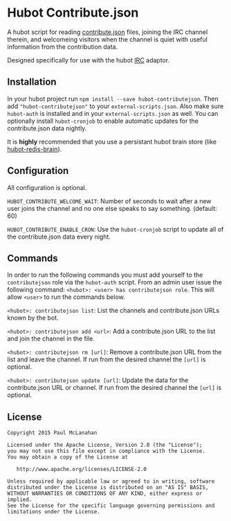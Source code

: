 # Hubot Contribute.json

A hubot script for reading [contribute.json][] files, joining the IRC channel therein,
and welcomeing visitors when the channel is quiet with useful information from
the contribution data.

Designed specifically for use with the hubot [IRC][] adaptor.

## Installation

In your hubot project run `npm install --save hubot-contributejson`. Then add `"hubot-contributejson"`
to your `external-scripts.json`. Also make sure `hubot-auth` is installed and in your
`external-scripts.json` as well. You can optionally install `hubot-cronjob` to
enable automatic updates for the contribute.json data nightly.

It is **highly** recommended that you use a persistant hubot brain store (like [hubot-redis-brain][]).

## Configuration

All configuration is optional.

`HUBOT_CONTRIBUTE_WELCOME_WAIT`: Number of seconds to wait after a new user joins the channel and no one else speaks to say something. (default: 60)

`HUBOT_CONTRIBUTE_ENABLE_CRON`: Use the `hubot-cronjob` script to update all of the contribute.json data every night.

## Commands

In order to run the following commands you must add yourself to the `contributejson` role via the `hubot-auth` script. From an admin user issue the
following command: `<hubot>: <user> has contributejson role`. This will allow `<user>` to run the commands below.

`<hubot>: contributejson list`: List the channels and contribute.json URLs known by the bot.

`<hubot>: contributejson add <url>`: Add a contribute.json URL to the list and join the channel in the file.

`<hubot>: contributejson rm [url]`: Remove a contribute.json URL from the list and leave the channel. If run from the desired channel the `[url]` is optional.

`<hubot>: contributejson update [url]`: Update the data for the contribute.json URL or channel. If run from the desired channel the `[url]` is optional.

## License

    Copyright 2015 Paul McLanahan

    Licensed under the Apache License, Version 2.0 (the "License");
    you may not use this file except in compliance with the License.
    You may obtain a copy of the License at

       http://www.apache.org/licenses/LICENSE-2.0

    Unless required by applicable law or agreed to in writing, software
    distributed under the License is distributed on an "AS IS" BASIS,
    WITHOUT WARRANTIES OR CONDITIONS OF ANY KIND, either express or implied.
    See the License for the specific language governing permissions and
    limitations under the License.

[contribute.json]: http://www.contributejson.org
[IRC]: https://github.com/nandub/hubot-irc
[hubot-redis-brain]: https://github.com/hubot-scripts/hubot-redis-brain/
